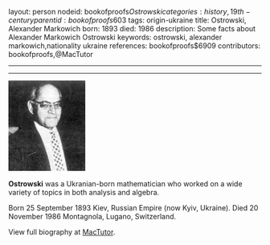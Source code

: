 layout: person
nodeid: bookofproofs$Ostrowski
categories: history,19th-century
parentid: bookofproofs$603
tags: origin-ukraine
title: Ostrowski, Alexander Markowich
born: 1893
died: 1986
description: Some facts about Alexander Markowich Ostrowski
keywords: ostrowski, alexander markowich,nationality ukraine
references: bookofproofs$6909
contributors: bookofproofs,@MacTutor

---


---

![Ostrowski.jpg](https://github.com/bookofproofs/bookofproofs.github.io/blob/main/_sources/_assets/images/portraits/Ostrowski.jpg?raw=true)

**Ostrowski** was a Ukranian-born mathematician who worked on a wide variety of topics in both analysis and algebra.

Born 25 September 1893 Kiev, Russian Empire (now Kyiv, Ukraine). Died 20 November 1986 Montagnola, Lugano, Switzerland.


View full biography at [MacTutor](https://mathshistory.st-andrews.ac.uk/Biographies/Ostrowski/).